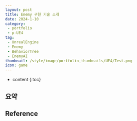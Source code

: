 ```yaml
---
layout: post
title: Enemy 구현 기술 소개
date: 2024-1-10
category: 
 - portfolio
 - p-UE4
tag:
 - UnrealEngine
 - Enemy
 - BehaviorTree
 - EnemyAI
thumbnail: /style/image/portfolio_thumbnails/UE4/Test.png
icon: game
---
```


* content
{:toc}

## 요약

## 

## 

## 

## Reference
